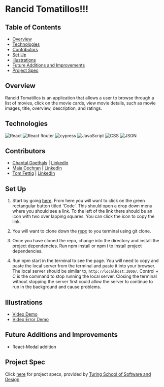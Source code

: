 # Rancid Tomatillos!!!

## Table of Contents
  - [Overview](#overview)
  - [Technologies](#technologies)
  - [Contributors](#contributors)
  - [Set Up](#set-up)
  - [Illustrations](#illustrations)
  - [Future Additions and Improvements](#future-additions-and-improvements)
  - [Project Spec](#project-spec)


## Overview

Rancid Tomatillos is an application that allows a user to browse through a list of movies, click on the movie cards, view movie details, such as movie images, title, overview, description, and ratings.

## Technologies

![React](https://img.shields.io/badge/react-%2320232a.svg?style=for-the-badge&logo=react&logoColor=%2361DAFB)
![React Router](https://img.shields.io/badge/React_Router-CA4245?style=for-the-badge&logo=react-router&logoColor=white)
![cypress](https://img.shields.io/badge/-cypress-%23E5E5E5?style=for-the-badge&logo=cypress&logoColor=058a5e)
![JavaScript](https://img.shields.io/badge/JavaScript-323330?style=for-the-badge&logo=javascript&logoColor=F7DF1E)
![CSS](https://img.shields.io/badge/CSS3-1572B6?style=for-the-badge&logo=css3&logoColor=white)
![JSON](https://img.shields.io/badge/json-5E5C5C?style=for-the-badge&logo=json&logoColor=white)


## Contributors

- [Chantal Goethals](https://github.com/goecha) | [LinkedIn](https://www.linkedin.com/in/chantalgoethalsgoecha/)
- [Maia Cochran](https://github.com/Maia-Cochran) | [LinkedIn](https://www.linkedin.com/in/maiaecochran/)
- [Tom Fettig](https://github.com/tfettig22) | [LinkedIn](https://www.linkedin.com/in/tom-fettig-86323a115/)


## Set Up

1. Start by going [here](https://github.com/Maia-Cochran/rancid-tomatillos). From here you will want to click on the green rectangular button titled 'Code'. This should open a drop down menu where you should see a link. To the left of the link there should be an icon with two over lapping squares. You can click the icon to copy the link.

2. You will want to clone down the [repo](https://github.com/Maia-Cochran/rancid-tomatillos.git) to you terminal using git clone.

3. Once you have cloned the repo, change into the directory and install the project dependencies. Run npm install or npm i to install project dependencies.

4. Run npm start in the terminal to see the page. You will need to copy and paste the local server from the terminal and paste it into your browser. The local server should be similar to, ``http://localhost:3000/``. Control + C is the command to stop running the local server. Closing the terminal without stopping the server first could allow the server to continue to run in the background and cause problems.

## Illustrations

- [Video Demo](https://user-images.githubusercontent.com/101746747/188334043-fc8aceab-6abb-489b-8cd0-bf8881f569af.webm)
- [Video Error Demo](https://user-images.githubusercontent.com/101746747/188334155-6a9f1c20-87c8-42da-8023-396d69b43822.webm)

## Future Additions and Improvements

- React-Modal addition

## Project Spec

Click [here](https://frontend.turing.edu/projects/module-3/rancid-tomatillos-v3.html) for project specs, provided by [Turing School of Software and Design](https://turing.edu/).
